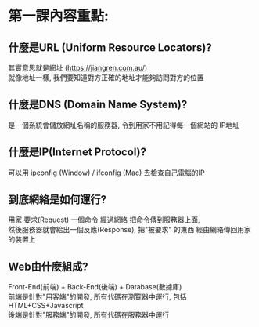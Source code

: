 # 第一課內容重點:

## 什麼是URL (Uniform Resource Locators)?
  其實意思就是網址 (https://jiangren.com.au/)  
  就像地址一樣, 我們要知道對方正確的地址才能夠訪問對方的位置
  
## 什麼是DNS (Domain Name System)?
  是一個系統會儲放網址名稱的服務器, 令到用家不用記得每一個網站的 IP地址

## 什麼是IP(Internet Protocol)?
  可以用 ipconfig (Window) / ifconfig (Mac) 去檢查自己電腦的IP
  
## 到底網絡是如何運行?
  用家 要求(Request) 一個命令 經過網絡 把命令傳到服務器上面,  
  然後服務器就會給出一個反應(Response), 把"被要求" 的東西 經由網絡傳回用家的裝置上
  
## Web由什麼組成?
  Front-End(前端) + Back-End(後端) + Database(數據庫)  
  前端是針對"用客端"的開發, 所有代碼在瀏覽器中運行, 包括HTML+CSS+Javascript  
  後端是針對"服務端"的開發, 所有代碼在服務器中運行
  
  
